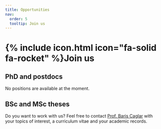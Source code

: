 ```yaml
---
title: Opportunities
nav:
  order: 5
  tooltip: Join us
---
```


# {% include icon.html icon="fa-solid fa-rocket" %}Join us

## PhD and postdocs

No positions are available at the moment. 

## BSc and MSc theses

Do you want to work with us? Feel free to contact [Prof. Baris Caglar](../members/baris-caglar) with your topics of interest, a curriculum vitae and your academic records.